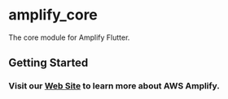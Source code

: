 # amplify_core

The core module for Amplify Flutter.

## Getting Started

### Visit our [Web Site](https://docs.amplify.aws/) to learn more about AWS Amplify.
